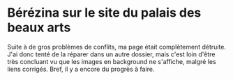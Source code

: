 # Bérézina sur le site du palais des beaux arts

Suite à de gros problèmes de conflits, ma page était complètement détruite. J'ai donc tenté de la réparer dans un autre dossier, mais c'est loin d'être très concluant vu que les images en background ne s'affiche, malgré les liens corrigés. Bref, il y a encore du progrès à faire.
